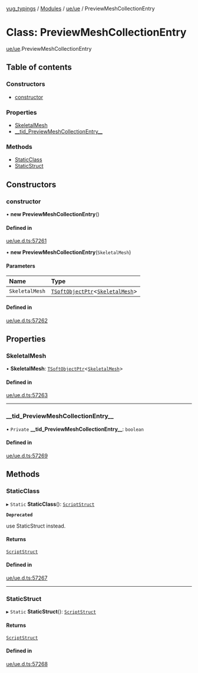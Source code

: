 [yug_typings](../README.md) / [Modules](../modules.md) / [ue/ue](../modules/ue_ue.md) / PreviewMeshCollectionEntry

# Class: PreviewMeshCollectionEntry

[ue/ue](../modules/ue_ue.md).PreviewMeshCollectionEntry

## Table of contents

### Constructors

- [constructor](ue_ue.PreviewMeshCollectionEntry.md#constructor)

### Properties

- [SkeletalMesh](ue_ue.PreviewMeshCollectionEntry.md#skeletalmesh)
- [\_\_tid\_PreviewMeshCollectionEntry\_\_](ue_ue.PreviewMeshCollectionEntry.md#__tid_previewmeshcollectionentry__)

### Methods

- [StaticClass](ue_ue.PreviewMeshCollectionEntry.md#staticclass)
- [StaticStruct](ue_ue.PreviewMeshCollectionEntry.md#staticstruct)

## Constructors

### constructor

• **new PreviewMeshCollectionEntry**()

#### Defined in

[ue/ue.d.ts:57261](https://github.com/YugMetaverse/yug_typings/blob/25cad34/ue/ue.d.ts#L57261)

• **new PreviewMeshCollectionEntry**(`SkeletalMesh`)

#### Parameters

| Name | Type |
| :------ | :------ |
| `SkeletalMesh` | [`TSoftObjectPtr`](../modules/ue_puerts.md#tsoftobjectptr)<[`SkeletalMesh`](ue_ue.SkeletalMesh.md)\> |

#### Defined in

[ue/ue.d.ts:57262](https://github.com/YugMetaverse/yug_typings/blob/25cad34/ue/ue.d.ts#L57262)

## Properties

### SkeletalMesh

• **SkeletalMesh**: [`TSoftObjectPtr`](../modules/ue_puerts.md#tsoftobjectptr)<[`SkeletalMesh`](ue_ue.SkeletalMesh.md)\>

#### Defined in

[ue/ue.d.ts:57263](https://github.com/YugMetaverse/yug_typings/blob/25cad34/ue/ue.d.ts#L57263)

___

### \_\_tid\_PreviewMeshCollectionEntry\_\_

• `Private` **\_\_tid\_PreviewMeshCollectionEntry\_\_**: `boolean`

#### Defined in

[ue/ue.d.ts:57269](https://github.com/YugMetaverse/yug_typings/blob/25cad34/ue/ue.d.ts#L57269)

## Methods

### StaticClass

▸ `Static` **StaticClass**(): [`ScriptStruct`](ue_ue.ScriptStruct.md)

**`Deprecated`**

use StaticStruct instead.

#### Returns

[`ScriptStruct`](ue_ue.ScriptStruct.md)

#### Defined in

[ue/ue.d.ts:57267](https://github.com/YugMetaverse/yug_typings/blob/25cad34/ue/ue.d.ts#L57267)

___

### StaticStruct

▸ `Static` **StaticStruct**(): [`ScriptStruct`](ue_ue.ScriptStruct.md)

#### Returns

[`ScriptStruct`](ue_ue.ScriptStruct.md)

#### Defined in

[ue/ue.d.ts:57268](https://github.com/YugMetaverse/yug_typings/blob/25cad34/ue/ue.d.ts#L57268)
